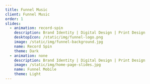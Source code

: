 ```yaml
---
title: Funnel Music
client: Funnel Music
order: 1
slides:
  - animation: record-spin
    description: Brand Identity | Digital Design | Print Design
    desktopIcon: /static/img/funnel-logo.png
    image: /static/img/funnel-background.jpg
    name: Record Spin
    theme: Dark
  - animation: none
    description: Brand Identity | Digital Design | Print Design
    image: /static/img/home-page-slides.jpg
    name: Funnel Mobile
    theme: Light
---
```


